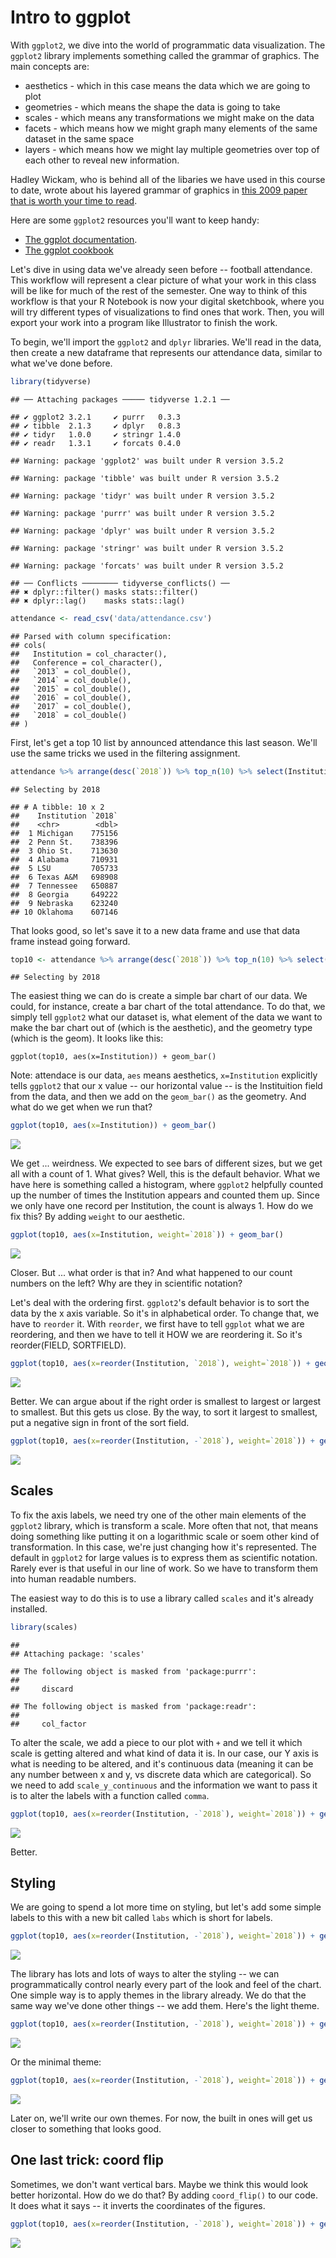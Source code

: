 # Intro to ggplot

With `ggplot2`, we dive into the world of programmatic data visualization. The `ggplot2` library implements something called the grammar of graphics. The main concepts are: 

* aesthetics - which in this case means the data which we are going to plot
* geometries - which means the shape the data is going to take
* scales - which means any transformations we might make on the data
* facets - which means how we might graph many elements of the same dataset in the same space
* layers - which means how we might lay multiple geometries over top of each other to reveal new information.

Hadley Wickam, who is behind all of the libaries we have used in this course to date, wrote about his layered grammar of graphics in [this 2009 paper that is worth your time to read](http://byrneslab.net/classes/biol607/readings/wickham_layered-grammar.pdf). 

Here are some `ggplot2` resources you'll want to keep handy: 

* [The ggplot documentation](http://ggplot2.tidyverse.org/reference/index.html).
* [The ggplot cookbook](http://www.cookbook-r.com/Graphs/)

Let's dive in using data we've already seen before -- football attendance. This workflow will represent a clear picture of what your work in this class will be like for much of the rest of the semester. One way to think of this workflow is that your R Notebook is now your digital sketchbook, where you will try different types of visualizations to find ones that work. Then, you will export your work into a program like Illustrator to finish the work. 

To begin, we'll import the `ggplot2` and `dplyr` libraries. We'll read in the data, then create a new dataframe that represents our attendance data, similar to what we've done before. 


```r
library(tidyverse)
```

```
## ── Attaching packages ───── tidyverse 1.2.1 ──
```

```
## ✔ ggplot2 3.2.1     ✔ purrr   0.3.3
## ✔ tibble  2.1.3     ✔ dplyr   0.8.3
## ✔ tidyr   1.0.0     ✔ stringr 1.4.0
## ✔ readr   1.3.1     ✔ forcats 0.4.0
```

```
## Warning: package 'ggplot2' was built under R version 3.5.2
```

```
## Warning: package 'tibble' was built under R version 3.5.2
```

```
## Warning: package 'tidyr' was built under R version 3.5.2
```

```
## Warning: package 'purrr' was built under R version 3.5.2
```

```
## Warning: package 'dplyr' was built under R version 3.5.2
```

```
## Warning: package 'stringr' was built under R version 3.5.2
```

```
## Warning: package 'forcats' was built under R version 3.5.2
```

```
## ── Conflicts ──────── tidyverse_conflicts() ──
## ✖ dplyr::filter() masks stats::filter()
## ✖ dplyr::lag()    masks stats::lag()
```


```r
attendance <- read_csv('data/attendance.csv')
```

```
## Parsed with column specification:
## cols(
##   Institution = col_character(),
##   Conference = col_character(),
##   `2013` = col_double(),
##   `2014` = col_double(),
##   `2015` = col_double(),
##   `2016` = col_double(),
##   `2017` = col_double(),
##   `2018` = col_double()
## )
```

First, let's get a top 10 list by announced attendance this last season. We'll use the same tricks we used in the filtering assignment. 


```r
attendance %>% arrange(desc(`2018`)) %>% top_n(10) %>% select(Institution, `2018`)
```

```
## Selecting by 2018
```

```
## # A tibble: 10 x 2
##    Institution `2018`
##    <chr>        <dbl>
##  1 Michigan    775156
##  2 Penn St.    738396
##  3 Ohio St.    713630
##  4 Alabama     710931
##  5 LSU         705733
##  6 Texas A&M   698908
##  7 Tennessee   650887
##  8 Georgia     649222
##  9 Nebraska    623240
## 10 Oklahoma    607146
```

That looks good, so let's save it to a new data frame and use that data frame instead going forward.


```r
top10 <- attendance %>% arrange(desc(`2018`)) %>% top_n(10) %>% select(Institution, `2018`)
```

```
## Selecting by 2018
```

The easiest thing we can do is create a simple bar chart of our data. We could, for instance, create a bar chart of the total attendance. To do that, we simply tell `ggplot2` what our dataset is, what element of the data we want to make the bar chart out of (which is the aesthetic), and the geometry type (which is the geom). It looks like this:

`ggplot(top10, aes(x=Institution)) + geom_bar()` 

Note: attendace is our data, `aes` means aesthetics, `x=Institution` explicitly tells `ggplot2` that our x value -- our horizontal value -- is the Instituition field from the data, and then we add on the `geom_bar()` as the geometry. And what do we get when we run that? 


```r
ggplot(top10, aes(x=Institution)) + geom_bar()
```

![](12-ggplot_files/figure-epub3/unnamed-chunk-5-1.png)<!-- -->

We get ... weirdness. We expected to see bars of different sizes, but we get all with a count of 1. What gives? Well, this is the default behavior. What we have here is something called a histogram, where `ggplot2` helpfully counted up the number of times the Institution appears and counted them up. Since we only have one record per Institution, the count is always 1. How do we fix this? By adding `weight` to our aesthetic. 


```r
ggplot(top10, aes(x=Institution, weight=`2018`)) + geom_bar()
```

![](12-ggplot_files/figure-epub3/unnamed-chunk-6-1.png)<!-- -->

Closer. But ... what order is that in? And what happened to our count numbers on the left? Why are they in scientific notation?

Let's deal with the ordering first. `ggplot2`'s default behavior is to sort the data by the x axis variable. So it's in alphabetical order. To change that, we have to `reorder` it. With `reorder`, we first have to tell `ggplot` what we are reordering, and then we have to tell it HOW we are reordering it. So it's reorder(FIELD, SORTFIELD). 


```r
ggplot(top10, aes(x=reorder(Institution, `2018`), weight=`2018`)) + geom_bar()
```

![](12-ggplot_files/figure-epub3/unnamed-chunk-7-1.png)<!-- -->

Better. We can argue about if the right order is smallest to largest or largest to smallest. But this gets us close. By the way, to sort it largest to smallest, put a negative sign in front of the sort field. 


```r
ggplot(top10, aes(x=reorder(Institution, -`2018`), weight=`2018`)) + geom_bar()
```

![](12-ggplot_files/figure-epub3/unnamed-chunk-8-1.png)<!-- -->

## Scales

To fix the axis labels, we need try one of the other main elements of the `ggplot2` library, which is transform a scale. More often that not, that means doing something like putting it on a logarithmic scale or soem other kind of transformation. In this case, we're just changing how it's represented. The default in `ggplot2` for large values is to express them as scientific notation. Rarely ever is that useful in our line of work. So we have to transform them into human readable numbers. 

The easiest way to do this is to use a library called `scales` and it's already installed.


```r
library(scales)
```

```
## 
## Attaching package: 'scales'
```

```
## The following object is masked from 'package:purrr':
## 
##     discard
```

```
## The following object is masked from 'package:readr':
## 
##     col_factor
```

To alter the scale, we add a piece to our plot with `+` and we tell it which scale is getting altered and what kind of data it is. In our case, our Y axis is what is needing to be altered, and it's continuous data (meaning it can be any number between x and y, vs discrete data which are categorical). So we need to add `scale_y_continuous` and the information we want to pass it is to alter the labels with a function called `comma`. 


```r
ggplot(top10, aes(x=reorder(Institution, -`2018`), weight=`2018`)) + geom_bar() + scale_y_continuous(labels=comma)
```

![](12-ggplot_files/figure-epub3/unnamed-chunk-10-1.png)<!-- -->

Better. 

## Styling

We are going to spend a lot more time on styling, but let's add some simple labels to this with a new bit called `labs` which is short for labels. 


```r
ggplot(top10, aes(x=reorder(Institution, -`2018`), weight=`2018`)) + geom_bar() + scale_y_continuous(labels=comma) + labs(title="Top 10 Football Programs By Attendance", x="School", y="Attendance")
```

![](12-ggplot_files/figure-epub3/unnamed-chunk-11-1.png)<!-- -->

The library has lots and lots of ways to alter the styling -- we can programmatically control nearly every part of the look and feel of the chart. One simple way is to apply themes in the library already. We do that the same way we've done other things -- we add them. Here's the light theme. 


```r
ggplot(top10, aes(x=reorder(Institution, -`2018`), weight=`2018`)) + geom_bar() + scale_y_continuous(labels=comma) + labs(title="Top 10 Football Programs By Attendance", x="School", y="Attendance") + theme_light()
```

![](12-ggplot_files/figure-epub3/unnamed-chunk-12-1.png)<!-- -->

Or the minimal theme:


```r
ggplot(top10, aes(x=reorder(Institution, -`2018`), weight=`2018`)) + geom_bar() + scale_y_continuous(labels=comma) + labs(title="Top 10 Football Programs By Attendance", x="School", y="Attendance") + theme_minimal()
```

![](12-ggplot_files/figure-epub3/unnamed-chunk-13-1.png)<!-- -->

Later on, we'll write our own themes. For now, the built in ones will get us closer to something that looks good.

## One last trick: coord flip

Sometimes, we don't want vertical bars. Maybe we think this would look better horizontal. How do we do that? By adding `coord_flip()` to our code. It does what it says -- it inverts the coordinates of the figures.


```r
ggplot(top10, aes(x=reorder(Institution, -`2018`), weight=`2018`)) + geom_bar() + scale_y_continuous(labels=comma) + labs(title="Top 10 Football Programs By Attendance", x="School", y="Attendance") + theme_minimal() + coord_flip()
```

![](12-ggplot_files/figure-epub3/unnamed-chunk-14-1.png)<!-- -->
